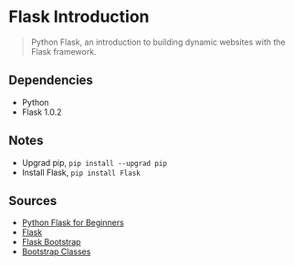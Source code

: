 # Flask Introduction

>Python Flask, an introduction to building dynamic websites with the Flask framework.


## Dependencies

- Python
- Flask 1.0.2



## Notes

- Upgrad pip, ` pip install --upgrad pip `
- Install Flask, ` pip install Flask `







## Sources

- [Python Flask for Beginners](https://www.udemy.com/python-flask-beginners/)
- [Flask](http://flask.pocoo.org/)
- [Flask Bootstrap](https://pythonhosted.org/Flask-Bootstrap/#)
- [Bootstrap Classes](https://www.w3schools.com/bootstrap/bootstrap_ref_all_classes.asp)





